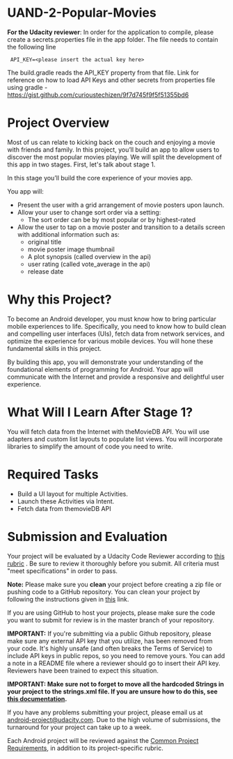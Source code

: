 # UAND-2-Popular-Movies
**For the Udacity reviewer**: In order for the application to compile, please create a secrets.properties file in the app folder. The file needs to contain the following line

     API_KEY=<please insert the actual key here>
     
The build.gradle reads the API_KEY property from that file.
Link for reference on how to load API Keys and other secrets from properties file using gradle - https://gist.github.com/curioustechizen/9f7d745f9f5f51355bd6

# Project Overview
Most of us can relate to kicking back on the couch and enjoying a movie with friends and family. In this project, you’ll build an app to allow users to discover the most popular movies playing. We will split the development of this app in two stages. First, let's talk about stage 1.

In this stage you’ll build the core experience of your movies app.

You app will:

* Present the user with a grid arrangement of movie posters upon launch.
* Allow your user to change sort order via a setting:
  * The sort order can be by most popular or by highest-rated
* Allow the user to tap on a movie poster and transition to a details screen with additional information such as:
  * original title
  * movie poster image thumbnail
  * A plot synopsis (called overview in the api)
  * user rating (called vote_average in the api)
  * release date
  
# Why this Project?
To become an Android developer, you must know how to bring particular mobile experiences to life. Specifically, you need to know how to build clean and compelling user interfaces (UIs), fetch data from network services, and optimize the experience for various mobile devices. You will hone these fundamental skills in this project.

By building this app, you will demonstrate your understanding of the foundational elements of programming for Android. Your app will communicate with the Internet and provide a responsive and delightful user experience.

# What Will I Learn After Stage 1?
You will fetch data from the Internet with theMovieDB API.
You will use adapters and custom list layouts to populate list views.
You will incorporate libraries to simplify the amount of code you need to write.

# Required Tasks
* Build a UI layout for multiple Activities.
* Launch these Activities via Intent.
* Fetch data from themovieDB API

# Submission and Evaluation
Your project will be evaluated by a Udacity Code Reviewer according to [this rubric](https://review.udacity.com/#!/rubrics/66/view) . Be sure to review it thoroughly before you submit. All criteria must "meet specifications" in order to pass.

**Note:** Please make sure you **clean** your project before creating a zip file or pushing code to a GitHub repository. You can clean your project by following the instructions given in [this](https://d17h27t6h515a5.cloudfront.net/topher/2016/June/5769c116_1000-files-tutorial/1000-files-tutorial.pdf) link.

If you are using GitHub to host your projects, please make sure the code you want to submit for review is in the master branch of your repository.

**IMPORTANT:** If you're submitting via a public Github repository, please make sure any external API key that you utilize, has been removed from your code. It's highly unsafe (and often breaks the Terms of Service) to include API keys in public repos, so you need to remove yours. You can add a note in a README file where a reviewer should go to insert their API key. Reviewers have been trained to expect this situation.

**IMPORTANT: Make sure not to forget to move all the hardcoded Strings in your project to the strings.xml file. If you are unsure how to do this, see [this documentation](https://developer.android.com/distribute/best-practices/launch/localization-checklist#manage-strings).**

If you have any problems submitting your project, please email us at android-project@udacity.com. Due to the high volume of submissions, the turnaround for your project can take up to a week.

Each Android project will be reviewed against the [Common Project Requirements](http://udacity.github.io/android-nanodegree-guidelines/core.html), in addition to its project-specific rubric.

